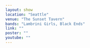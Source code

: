 ```yaml
---
layout: show
location: "Seattle"
venue: "The Sunset Tavern"
bands: "Lambrini Girls, Black Ends"
link: ""
poster: ""
youtube: ""
---
```



